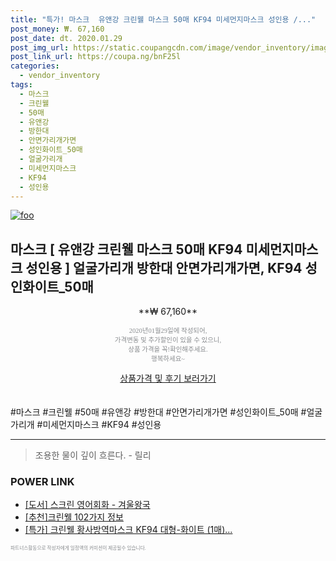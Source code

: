 ```yaml
--- 
title: "특가! 마스크  유앤강 크린웰 마스크 50매 KF94 미세먼지마스크 성인용 /..." 
post_money: ₩. 67,160 
post_date: dt. 2020.01.29 
post_img_url: https://static.coupangcdn.com/image/vendor_inventory/images/2019/03/07/11/2/3ad09093-f637-4380-bbd3-b461c6921d6f.jpg 
post_link_url: https://coupa.ng/bnF25l 
categories: 
  - vendor_inventory 
tags: 
  - 마스크 
  - 크린웰 
  - 50매 
  - 유앤강 
  - 방한대 
  - 안면가리개가면 
  - 성인화이트_50매 
  - 얼굴가리개 
  - 미세먼지마스크 
  - KF94 
  - 성인용 
--- 
```

[![foo](https://static.coupangcdn.com/image/vendor_inventory/images/2019/03/07/11/2/3ad09093-f637-4380-bbd3-b461c6921d6f.jpg)](https://coupa.ng/bnF25l) 

## 마스크 [ 유앤강 크린웰 마스크 50매 KF94 미세먼지마스크 성인용 ] 얼굴가리개 방한대 안면가리개가면, KF94 성인화이트_50매 
<p style="text-align: center;">**₩ 67,160**</p> 
<p style="text-align: center;"><span style="color: #898c8f; font-family: Georgia,Times,serif; font-size: 0.75em;">2020년01월29일에 작성되어, <br>가격변동 및 추가할인이 있을 수 있으니,<br> 상품 가격을 꼭!확인해주세요.<br>행복하세요~</span> 
</p>	 
<div markdown="0" style="text-align: center;"><a href="https://coupa.ng/bnF25l" class="btn btn--success">상품가격 및 후기 보러가기</a></div> 
<br><br> 
  #마스크 #크린웰 #50매 #유앤강 #방한대 #안면가리개가면 #성인화이트_50매 #얼굴가리개 #미세먼지마스크 #KF94 #성인용 
<hr> 

> 조용한 물이 깊이 흐른다. - 릴리 


### POWER LINK

* <a href="https://blog.naver.com/santokki14/221780160788" target="_blank">[도서] 스크린 영어회화 - 겨울왕국</a>
* <a href="https://blog.naver.com/fasyy4321/221788518616" target="_blank">[추천]크린웰 102가지 정보</a>
* <a href="https://blog.naver.com/sakai111/221790780273" target="_blank">[특가] 크린웰 황사방역마스크 KF94 대형-화이트 (1매)...</a>

<span style="color: #898c8f; font-family: Georgia,Times,serif; font-size: 0.55em;">파트너스활동으로 작성자에게 일정액의 커미션이 제공될수 있습니다.</span> 
